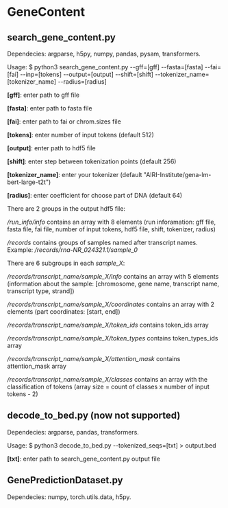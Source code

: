 # GeneContent
## search_gene_content.py

Dependecies: argparse, h5py, numpy, pandas, pysam, transformers.

Usage: $ python3 search_gene_content.py --gff=[gff] --fasta=[fasta] --fai=[fai] --inp=[tokens] --output=[output] --shift=[shift] --tokenizer_name=[tokenizer_name] --radius=[radius] 

**[gff]**: enter path to gff file

**[fasta]**: enter path to fasta file

**[fai]**: enter path to fai or chrom.sizes file

**[tokens]**: enter number of input tokens (default 512)

**[output]**: enter path to hdf5 file

**[shift]**: enter step between tokenization points (default 256)

**[tokenizer_name]**: enter your tokenizer (default "AIRI-Institute/gena-lm-bert-large-t2t")

**[radius]**: enter coefficient for choose part of DNA (default 64)

There are 2 groups in the output hdf5 file:

*/run_info/info* contains an array with 8 elements (run inforamation: gff file, fasta file, fai file, number of input tokens, hdf5 file, shift, tokenizer, radius)

*/records* contains groups of samples named after transcript names. Example: */records/rna-NR_024321.1/sample_0*

There are 6 subgroups in each *sample_X*:

  */records/transcript_name/sample_X/info* contains an array with 5 elements (information about the sample: [chromosome, gene name, transcript name, transcript type, strand])
  
  */records/transcript_name/sample_X/coordinates* contains an array with 2 elements (part coordinates: [start, end])

  */records/transcript_name/sample_X/token_ids* contains token_ids array

  */records/transcript_name/sample_X/token_types* contains token_types_ids array

  */records/transcript_name/sample_X/attention_mask* contains attention_mask array

  */records/transcript_name/sample_X/classes* contains an array with  the classification of tokens (array size = count of classes x number of input tokens - 2)

## decode_to_bed.py (now not supported)

Dependecies: argparse, pandas, transformers.

Usage: $ python3 decode_to_bed.py --tokenized_seqs=[txt] > output.bed

**[txt]**: enter path to search_gene_content.py output file

## GenePredictionDataset.py

Dependecies: numpy, torch.utils.data, h5py.


